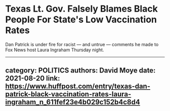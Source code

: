 # Texas Lt. Gov. Falsely Blames Black People For State's Low Vaccination Rates

Dan Patrick is under fire for racist — and untrue — comments he made to Fox News host Laura Ingraham Thursday night.

---
category: POLITICS
authors: David Moye
date: 2021-08-20
link: https://www.huffpost.com/entry/texas-dan-patrick-black-vaccination-rates-laura-ingraham_n_611fef23e4b029c152b4c8d4
---
